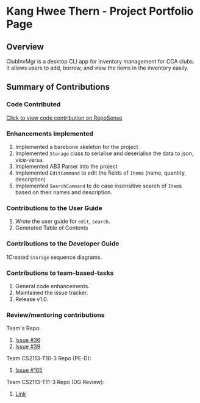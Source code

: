 # Kang Hwee Thern - Project Portfolio Page

## Overview
ClubInvMgr is a desktop CLI app for inventory management for CCA clubs. It allows users to add, borrow, and view the items in the inventory easily.

## Summary of Contributions
### Code Contributed
[Click to view code contribution on RepoSense](https://nus-cs2113-ay2122s2.github.io/tp-dashboard/?search=&sort=groupTitle&sortWithin=title&timeframe=commit&mergegroup=&groupSelect=groupByRepos&breakdown=true&checkedFileTypes=docs~functional-code~test-code~other&since=2022-02-18&tabOpen=true&tabType=authorship&tabAuthor=IncompetentDev&tabRepo=AY2122S2-CS2113-F10-2%2Ftp%5Bmaster%5D&authorshipIsMergeGroup=false&authorshipFileTypes=docs~functional-code~test-code~other&authorshipIsBinaryFileTypeChecked=false)

### Enhancements Implemented
1. Implemented a barebone skeleton for the project
2. Implemented `Storage` class to serialise and deserialise the data to json, vice-versa.
3. Implemented AB3 Parser into the project
4. Implemented `EditCommand` to edit the fields of `Item`s (name, quantity, description)
5. Implemented `SearchCommand` to do case insensitive search of `Item`s based on their names and description.

### Contributions to the User Guide
1. Wrote the user guide for `edit`, `search`.
2. Generated Table of Contents

### Contributions to the Developer Guide
1Created `Storage` sequence diagrams.

### Contributions to team-based-tasks
1. General code enhancements.
2. Maintained the issue tracker.
3. Release v1.0.

### Review/mentoring contributions
Team's Repo:
1. [Issue #36](https://github.com/AY2122S2-CS2113-F10-2/tp/issues/36)
2. [Issue #39](https://github.com/AY2122S2-CS2113-F10-2/tp/issues/39)

Team CS2113-T10-3 Repo (PE-D):
1. [Issue #165](https://github.com/AY2122S2-CS2113T-T10-3/tp/issues/165)

Team CS2113-T11-3 Repo (DG Review):
1. [Link](https://github.com/nus-cs2113-AY2122S2/tp/pull/34#pullrequestreview-928370369)

